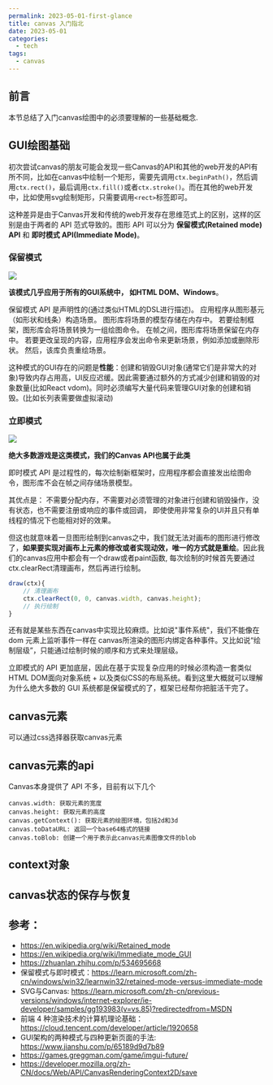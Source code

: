 ```yaml
---
permalink: 2023-05-01-first-glance
title: canvas 入门指北
date: 2023-05-01
categories:
  - tech
tags:
  - canvas
---
```


## 前言

本节总结了入门canvas绘图中的必须要理解的一些基础概念.

## GUI绘图基础

初次尝试canvas的朋友可能会发现一些Canvas的API和其他的web开发的API有所不同，比如在canvas中绘制一个矩形，需要先调用`ctx.beginPath()`，然后调用`ctx.rect()`，最后调用`ctx.fill()`或者`ctx.stroke()`。而在其他的web开发中，比如使用svg绘制矩形，只需要调用`<rect>`标签即可。

这种差异是由于Canvas开发和传统的web开发存在思维范式上的区别，这样的区别是由于两者的 API 范式导致的。图形 API 可以分为 **保留模式(Retained mode) API** 和 **即时模式 API(Immediate Mode)**。 

### 保留模式

![](https://learn.microsoft.com/zh-cn/windows/win32/learnwin32/images/graphics06.png)

**该模式几乎应用于所有的GUI系统中， 如HTML DOM、Windows**。

保留模式 API 是声明性的(通过类似HTML的DSL进行描述)。 应用程序从图形基元（如形状和线条）构造场景。 图形库将场景的模型存储在内存中。 若要绘制框架，图形库会将场景转换为一组绘图命令。 在帧之间，图形库将场景保留在内存中。 若要更改呈现的内容，应用程序会发出命令来更新场景，例如添加或删除形状。 然后，该库负责重绘场景。

这种模式的GUI存在的问题是**性能**：创建和销毁GUI对象(通常它们是非常大的对象)导致内存占用高，UI反应迟缓。因此需要通过额外的方式减少创建和销毁的对象数量(比如React vdom)。同时必须编写大量代码来管理GUI对象的创建和销毁。(比如长列表需要做虚拟滚动)

### 立即模式

![](https://learn.microsoft.com/zh-cn/windows/win32/learnwin32/images/graphics07.png)

**绝大多数游戏是这类模式，我们的Canvas API也属于此类**

即时模式 API 是过程性的，每次绘制新框架时，应用程序都会直接发出绘图命令，图形库不会在帧之间存储场景模型。

其优点是： 不需要分配内存，不需要对必须管理的对象进行创建和销毁操作，没有状态，也不需要注册或响应的事件或回调， 即使使用非常复杂的UI并且只有单线程的情况下也能相对好的效果。

但这也就意味着一旦图形绘制到canvas之中，我们就无法对画布的图形进行修改了，**如果要实现对画布上元素的修改或者实现动效，唯一的方式就是重绘**。因此我们的canvas应用中都会有一个draw或者paint函数, 每次绘制的时候首先要通过ctx.clearRect清理画布，然后再进行绘制。
```js
draw(ctx){
    // 清理画布
    ctx.clearRect(0, 0, canvas.width, canvas.height);
    // 执行绘制
}
```
还有就是某些东西在canvas中实现比较麻烦。比如说"事件系统"，我们不能像在 dom 元素上监听事件一样在 canvas所渲染的图形内绑定各种事件。又比如说“绘制层级”，只能通过绘制时候的顺序和方式来处理层级。

立即模式的 API 更加底层，因此在基于实现复杂应用的时候必须构造一套类似HTML DOM面向对象系统 + 以及类似CSS的布局系统。看到这里大概就可以理解为什么绝大多数的 GUI 系统都是保留模式的了，框架已经帮你把脏活干完了。

## canvas元素

可以通过css选择器获取canvas元素
## canvas元素的api

Canvas本身提供了 API 不多，目前有以下几个

```
canvas.width: 获取元素的宽度
canvas.height: 获取元素的高度
canvas.getContext(): 获取元素的绘图环境，包括2d和3d
canvas.toDataURL: 返回一个base64格式的链接
canvas.toBlob: 创建一个用于表示此canvas元素图像文件的blob 
```
## context对象

## canvas状态的保存与恢复

## 参考：
* https://en.wikipedia.org/wiki/Retained_mode
* https://en.wikipedia.org/wiki/Immediate_mode_GUI
* https://zhuanlan.zhihu.com/p/534695668
* 保留模式与即时模式：https://learn.microsoft.com/zh-cn/windows/win32/learnwin32/retained-mode-versus-immediate-mode
* SVG与Canvas: https://learn.microsoft.com/zh-cn/previous-versions/windows/internet-explorer/ie-developer/samples/gg193983(v=vs.85)?redirectedfrom=MSDN
* 前端 4 种渲染技术的计算机理论基础： https://cloud.tencent.com/developer/article/1920658
* GUI架构的两种模式与四种更新页面的手法: https://www.jianshu.com/p/65189d9d7b89
* https://games.greggman.com/game/imgui-future/
* https://developer.mozilla.org/zh-CN/docs/Web/API/CanvasRenderingContext2D/save